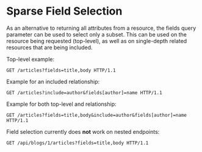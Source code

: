 # Sparse Field Selection

As an alternative to returning all attributes from a resource, the fields query parameter can be used to select only a subset.
This can be used on the resource being requested (top-level), as well as on single-depth related resources that are being included.

Top-level example:
```http
GET /articles?fields=title,body HTTP/1.1
```

Example for an included relationship:
```http
GET /articles?include=author&fields[author]=name HTTP/1.1
```

Example for both top-level and relationship:
```http
GET /articles?fields=title,body&include=author&fields[author]=name HTTP/1.1
```

Field selection currently does **not** work on nested endpoints:

```http
GET /api/blogs/1/articles?fields=title,body HTTP/1.1
```
